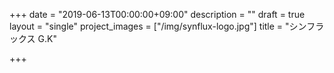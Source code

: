 +++
date = "2019-06-13T00:00:00+09:00"
description = ""
draft = true
layout = "single"
project_images = ["/img/synflux-logo.jpg"]
title = "シンフラックス G.K"

+++
